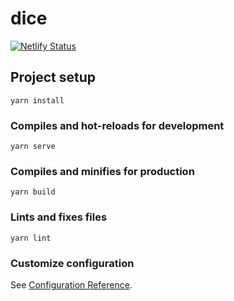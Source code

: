 # dice

[![Netlify Status](https://api.netlify.com/api/v1/badges/ec7c9e19-60cc-478c-af9f-c180844d7a16/deploy-status)](https://app.netlify.com/sites/rollio/deploys)

## Project setup
```
yarn install
```

### Compiles and hot-reloads for development
```
yarn serve
```

### Compiles and minifies for production
```
yarn build
```

### Lints and fixes files
```
yarn lint
```

### Customize configuration
See [Configuration Reference](https://cli.vuejs.org/config/).
